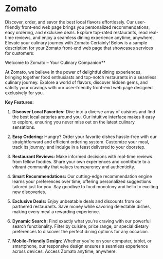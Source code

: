 # Zomato
Discover, order, and savor the best local flavors effortlessly. Our user-friendly front-end web page brings you personalized recommendations, easy ordering, and exclusive deals. Explore top-rated restaurants, read real-time reviews, and enjoy a seamless dining experience anytime, anywhere. Elevate your culinary journey with Zomato 
Certainly! Below is a sample description for your Zomato front-end web page that showcases services for customers:

Welcome to Zomato – Your Culinary Companion**

At Zomato, we believe in the power of delightful dining experiences, bringing together food enthusiasts and top-notch restaurants in a seamless culinary journey. Explore a world of flavors, discover hidden gems, and satisfy your cravings with our user-friendly front-end web page designed exclusively for you.

**Key Features:**

1. **Discover Local Favorites:** Dive into a diverse array of cuisines and find the best local eateries around you. Our intuitive interface makes it easy to explore, ensuring you never miss out on the latest culinary sensations.

2. **Easy Ordering:** Hungry? Order your favorite dishes hassle-free with our straightforward and efficient ordering system. Customize your meal, track its journey, and indulge in a feast delivered to your doorstep.

3. **Restaurant Reviews:** Make informed decisions with real-time reviews from fellow foodies. Share your own experiences and contribute to a vibrant community that values transparency and authenticity.

4. **Smart Recommendations:** Our cutting-edge recommendation engine learns your preferences over time, offering personalized suggestions tailored just for you. Say goodbye to food monotony and hello to exciting new discoveries.

5. **Exclusive Deals:** Enjoy unbeatable deals and discounts from our partnered restaurants. Save money while savoring delectable dishes, making every meal a rewarding experience.

6. **Dynamic Search:** Find exactly what you're craving with our powerful search functionality. Filter by cuisine, price range, or special dietary preferences to discover the perfect dining options for any occasion.

7. **Mobile-Friendly Design:** Whether you're on your computer, tablet, or smartphone, our responsive design ensures a seamless experience across devices. Access Zomato anytime, anywhere.
